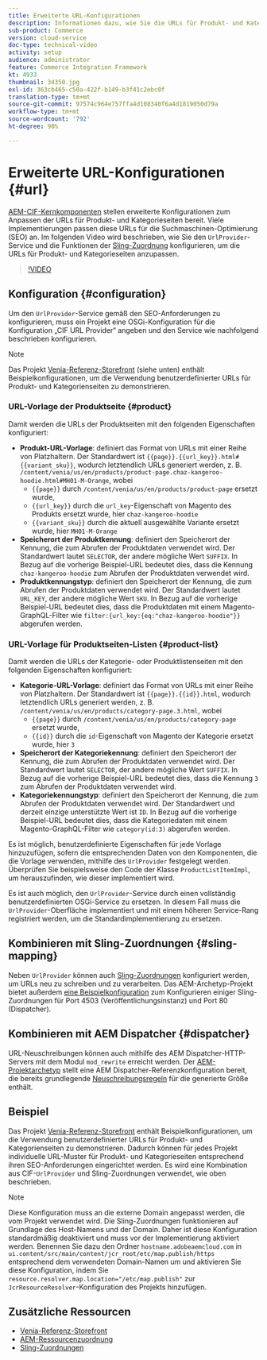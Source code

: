 ```yaml
---
title: Erweiterte URL-Konfigurationen
description: Informationen dazu, wie Sie die URLs für Produkt- und Kategorien-Seiten anpassen. Dies ermöglicht es, dass Implementierungen URLs für Suchmaschinen optimieren und ihr Auffinden fördern.
sub-product: Commerce
version: cloud-service
doc-type: technical-video
activity: setup
audience: administrator
feature: Commerce Integration Framework
kt: 4933
thumbnail: 34350.jpg
exl-id: 363cb465-c50a-422f-b149-b3f41c2ebc0f
translation-type: tm+mt
source-git-commit: 97574c964e757ffa4d108340f6a4d1819050d79a
workflow-type: tm+mt
source-wordcount: '792'
ht-degree: 98%

---
```


# Erweiterte URL-Konfigurationen {#url}

[AEM-CIF-Kernkomponenten](https://github.com/adobe/aem-core-cif-components) stellen erweiterte Konfigurationen zum Anpassen der URLs für Produkt- und Kategorieseiten bereit. Viele Implementierungen passen diese URLs für die Suchmaschinen-Optimierung (SEO) an.  Im folgenden Video wird beschrieben, wie Sie den `UrlProvider`-Service und die Funktionen der [Sling-Zuordnung](https://sling.apache.org/documentation/the-sling-engine/mappings-for-resource-resolution.html) konfigurieren, um die URLs für Produkt- und Kategorieseiten anzupassen.

>[!VIDEO](https://video.tv.adobe.com/v/34350/?quality=12)

## Konfiguration {#configuration}

Um den `UrlProvider`-Service gemäß den SEO-Anforderungen zu konfigurieren, muss ein Projekt eine OSGi-Konfiguration für die Konfiguration „CIF URL Provider“ angeben und den Service wie nachfolgend beschrieben konfigurieren.

>[!NOTE]
>
> Das Projekt [Venia-Referenz-Storefront](https://github.com/adobe/aem-cif-guides-venia) (siehe unten) enthält Beispielkonfigurationen, um die Verwendung benutzerdefinierter URLs für Produkt- und Kategorienseiten zu demonstrieren.

### URL-Vorlage der Produktseite {#product}

Damit werden die URLs der Produktseiten mit den folgenden Eigenschaften konfiguriert:

* **Produkt-URL-Vorlage**: definiert das Format von URLs mit einer Reihe von Platzhaltern. Der Standardwert ist `{{page}}.{{url_key}}.html#{{variant_sku}}`, wodurch letztendlich URLs generiert werden, z. B. `/content/venia/us/en/products/product-page.chaz-kangeroo-hoodie.html#MH01-M-Orange`, wobei
   * `{{page}}` durch `/content/venia/us/en/products/product-page` ersetzt wurde,
   * `{{url_key}}` durch die `url_key`-Eigenschaft von Magento des Produkts ersetzt wurde, hier `chaz-kangeroo-hoodie`
   * `{{variant_sku}}` durch die aktuell ausgewählte Variante ersetzt wurde, hier `MH01-M-Orange`
* **Speicherort der Produktkennung**: definiert den Speicherort der Kennung, die zum Abrufen der Produktdaten verwendet wird. Der Standardwert lautet `SELECTOR`, der andere mögliche Wert `SUFFIX`. In Bezug auf die vorherige Beispiel-URL bedeutet dies, dass die Kennung `chaz-kangeroo-hoodie` zum Abrufen der Produktdaten verwendet wird.
* **Produktkennungstyp**: definiert den Speicherort der Kennung, die zum Abrufen der Produktdaten verwendet wird. Der Standardwert lautet `URL_KEY`, der andere mögliche Wert `SKU`. In Bezug auf die vorherige Beispiel-URL bedeutet dies, dass die Produktdaten mit einem Magento-GraphQL-Filter wie `filter:{url_key:{eq:"chaz-kangeroo-hoodie"}}` abgerufen werden.

### URL-Vorlage für Produktseiten-Listen {#product-list}

Damit werden die URLs der Kategorie- oder Produktlistenseiten mit den folgenden Eigenschaften konfiguriert:

* **Kategorie-URL-Vorlage**: definiert das Format von URLs mit einer Reihe von Platzhaltern. Der Standardwert ist `{{page}}.{{id}}.html`, wodurch letztendlich URLs generiert werden, z. B. `/content/venia/us/en/products/category-page.3.html`, wobei
   * `{{page}}` durch `/content/venia/us/en/products/category-page` ersetzt wurde,
   * `{{id}}` durch die `id`-Eigenschaft von Magento der Kategorie ersetzt wurde, hier `3`
* **Speicherort der Kategoriekennung**: definiert den Speicherort der Kennung, die zum Abrufen der Produktdaten verwendet wird. Der Standardwert lautet `SELECTOR`, der andere mögliche Wert `SUFFIX`. In Bezug auf die vorherige Beispiel-URL bedeutet dies, dass die Kennung `3` zum Abrufen der Produktdaten verwendet wird.
* **Kategoriekennungstyp**: definiert den Speicherort der Kennung, die zum Abrufen der Produktdaten verwendet wird. Der Standardwert und derzeit einzige unterstützte Wert ist `ID`. In Bezug auf die vorherige Beispiel-URL bedeutet dies, dass die Kategoriedaten mit einem Magento-GraphQL-Filter wie `category(id:3)` abgerufen werden.

Es ist möglich, benutzerdefinierte Eigenschaften für jede Vorlage hinzuzufügen, sofern die entsprechenden Daten von den Komponenten, die die Vorlage verwenden, mithilfe des `UrlProvider` festgelegt werden. Überprüfen Sie beispielsweise den Code der Klasse `ProductListItemImpl`, um herauszufinden, wie dieser implementiert wird.

Es ist auch möglich, den `UrlProvider`-Service durch einen vollständig benutzerdefinierten OSGi-Service zu ersetzen. In diesem Fall muss die `UrlProvider`-Oberfläche implementiert und mit einem höheren Service-Rang registriert werden, um die Standardimplementierung zu ersetzen.

## Kombinieren mit Sling-Zuordnungen {#sling-mapping}

Neben `UrlProvider` können auch [Sling-Zuordnungen](https://sling.apache.org/documentation/the-sling-engine/mappings-for-resource-resolution.html) konfiguriert werden, um URLs neu zu schreiben und zu verarbeiten. Das AEM-Archetyp-Projekt bietet außerdem [eine Beispielkonfiguration](https://github.com/adobe/aem-cif-project-archetype/tree/master/src/main/archetype/samplecontent/src/main/content/jcr_root/etc/map.publish) zum Konfigurieren einiger Sling-Zuordnungen für Port 4503 (Veröffentlichungsinstanz) und Port 80 (Dispatcher).

## Kombinieren mit AEM Dispatcher {#dispatcher}

URL-Neuschreibungen können auch mithilfe des AEM Dispatcher-HTTP-Servers mit dem Modul `mod_rewrite` erreicht werden. Der [AEM-Projektarchetyp](https://github.com/adobe/aem-project-archetype) stellt eine AEM Dispatcher-Referenzkonfiguration bereit, die bereits grundlegende [Neuschreibungsregeln](https://github.com/adobe/aem-project-archetype/tree/master/src/main/archetype/dispatcher.cloud) für die generierte Größe enthält.

## Beispiel

Das Projekt [Venia-Referenz-Storefront](https://github.com/adobe/aem-cif-guides-venia) enthält Beispielkonfigurationen, um die Verwendung benutzerdefinierter URLs für Produkt- und Kategorienseiten zu demonstrieren. Dadurch können für jedes Projekt individuelle URL-Muster für Produkt- und Kategorieseiten entsprechend ihren SEO-Anforderungen eingerichtet werden. Es wird eine Kombination aus CIF-`UrlProvider` und Sling-Zuordnungen verwendet, wie oben beschrieben.

>[!NOTE]
>
>Diese Konfiguration muss an die externe Domain angepasst werden, die vom Projekt verwendet wird. Die Sling-Zuordnungen funktionieren auf Grundlage des Host-Namens und der Domain. Daher ist diese Konfiguration standardmäßig deaktiviert und muss vor der Implementierung aktiviert werden. Benennen Sie dazu den Ordner `hostname.adobeaemcloud.com` in `ui.content/src/main/content/jcr_root/etc/map.publish/https` entsprechend dem verwendeten Domain-Namen um und aktivieren Sie diese Konfiguration, indem Sie `resource.resolver.map.location="/etc/map.publish"` zur `JcrResourceResolver`-Konfiguration des Projekts hinzufügen.

## Zusätzliche Ressourcen

* [Venia-Referenz-Storefront](https://github.com/adobe/aem-cif-guides-venia)
* [AEM-Ressourcenzuordnung](https://docs.adobe.com/content/help/de-DE/experience-manager-65/deploying/configuring/resource-mapping.translate.html)
* [Sling-Zuordnungen](https://sling.apache.org/documentation/the-sling-engine/mappings-for-resource-resolution.html)

